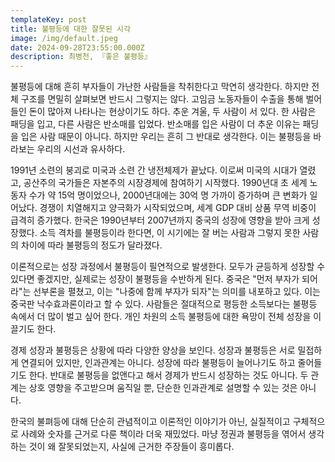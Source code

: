 ```yaml
---
templateKey: post
title: 불평등에 대한 잘못된 시각
image: /img/default.jpeg
date: 2024-09-28T23:55:00.000Z
description: 최병천, 『좋은 불평등』
---
```

불평등에 대해 흔히 부자들이 가난한 사람들을 착취한다고 막연히 생각한다. 하지만 전체 구조를 면밀히 살펴보면 반드시 그렇지는 않다. 고임금 노동자들이 수출을 통해 벌어들인 돈이 많아져 나타나는 현상이기도 하다. 추운 겨울, 두 사람이 서 있다. 한 사람은 패딩을 입고, 다른 사람은 반소매를 입었다. 반소매를 입은 사람이 더 추운 이유는 패딩을 입은 사람 때문이 아니다. 하지만 우리는 흔히 그 반대로 생각한다. 이는 불평등을 바라보는 우리의 시선과 유사하다.

1991년 소련의 붕괴로 미국과 소련 간 냉전체제가 끝났다. 이로써 미국의 시대가 열렸고, 공산주의 국가들은 자본주의 시장경제에 참여하기 시작했다. 1990년대 초 세계 노동자 수가 약 15억 명이었으나, 2000년대에는 30억 명 가까이 증가하며 큰 변화가 일어났다. 경쟁이 치열해지고 양극화가 시작되었으며, 세계 GDP 대비 상품 무역 비중이 급격히 증가했다. 한국은 1990년부터 2007년까지 중국의 성장에 영향을 받아 크게 성장했다. 소득 격차를 불평등이라 한다면, 이 시기에는 잘 버는 사람과 그렇지 못한 사람의 차이에 따라 불평등의 정도가 달라졌다.

이론적으로는 성장 과정에서 불평등이 필연적으로 발생한다. 모두가 균등하게 성장할 수 있다면 좋겠지만, 실제로는 성장이 불평등을 수반하게 된다. 중국은 "먼저 부자가 되어라"는 선부론을 펼쳤고, 이는 "나중에 함께 부자가 되자"는 의미를 내포하고 있다. 이는 중국판 낙수효과론이라고 할 수 있다. 사람들은 절대적으로 평등한 소득보다는 불평등 속에서 더 많이 벌고 싶어 한다. 개인 차원의 소득 불평등에 대한 욕망이 전체 성장을 이끌기도 한다.

경제 성장과 불평등은 상황에 따라 다양한 양상을 보인다. 성장과 불평등은 서로 밀접하게 연결되어 있지만, 인과관계는 아니다. 성장에 따라 불평등이 늘어나기도 하고 줄어들기도 한다. 반대로 불평등을 없앤다고 해서 경제가 반드시 성장하는 것도 아니다. 두 관계는 상호 영향을 주고받으며 움직일 뿐, 단순한 인과관계로 설명할 수 있는 것은 아니다.

한국의 불펴등에 대해 단순히 관념적이고 이론적인 이야기가 아닌, 실질적이고 구체적으로 사례와 숫자를 근거로 다룬 책이라 더욱 재밌었다. 마냥 정권과 불평등을 엮어서 생각하는 것이 왜 잘못되었는지, 사실에 근거한 주장들이 흥미롭다.
